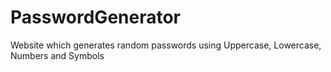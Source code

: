 # PasswordGenerator
Website which generates random passwords using Uppercase, Lowercase, Numbers and Symbols
